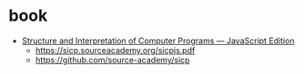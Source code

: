 # book

* [Structure and Interpretation of Computer Programs — JavaScript Edition](https://sourceacademy.org/sicpjs/index)
    * https://sicp.sourceacademy.org/sicpjs.pdf
    * https://github.com/source-academy/sicp


